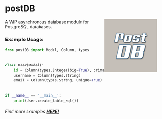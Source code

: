 # postDB
<img src="postDB.png" alt="" width="175px" align="right">
A WIP asynchronous database module for PostgreSQL databases.

### Example Usage:
```python
from postDB import Model, Column, types


class User(Model):
    id = Column(types.Integer(big=True), primary_key=True)
    username = Column(types.String)
    email = Column(types.String, unique=True)


if __name__ == '__main__':
    print(User.create_table_sql())
```

###### Find more examples **[HERE!](./examples)**
